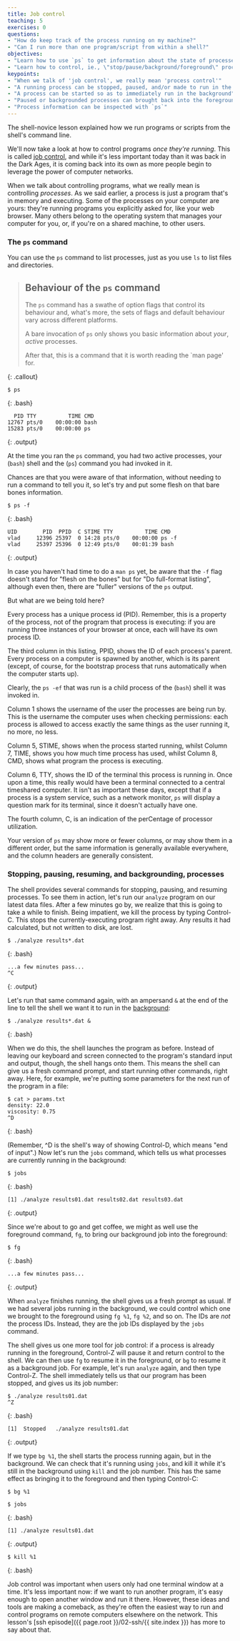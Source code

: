 ```yaml
---
title: Job control
teaching: 5
exercises: 0
questions:
- "How do keep track of the process running on my machine?"
- "Can I run more than one program/script from within a shell?"
objectives:
- "Learn how to use `ps` to get information about the state of processes" 
- "Learn how to control, ie., \"stop/pause/background/foreground\" processes"
keypoints:
- "When we talk of 'job control', we really mean 'process control'"
- "A running process can be stopped, paused, and/or made to run in the background"
- "A process can be started so as to immediately run in the background"
- "Paused or backgrounded processes can brought back into the foreground"
- "Process information can be inspected with `ps`"
---
```


The shell-novice lesson explained how we run programs or scripts from
the shell's command line.

We'll now take a look at how to control programs *once they're running*. This
is called [job control](./reference.html#job-control), and while it's less
important today than it was back in the Dark Ages, it is coming back
into its own as more people begin to leverage the power of computer
networks.

When we talk about controlling programs, what we really mean is
controlling *processes*. As we said earlier, a process is just a program
that's in memory and executing. Some of the processes on your computer
are yours: they're running programs you explicitly asked for, like your
web browser. Many others belong to the operating system that manages
your computer for you, or, if you're on a shared machine, to other
users.

### The `ps` command 

You can use the `ps` command to list processes, just as you use `ls`
to list files and directories.

> ## Behaviour of the `ps` command
>
> The `ps` command has a swathe of option flags that control
> its behaviour and, what's more, the sets of flags and default
> behaviour vary across different platforms.
>
> A bare invocation of `ps` only shows you basic information about
> *your*, *active* processes.
>
> After that, this is a command that it is worth reading the
> `man page' for.
>
{: .callout}

~~~
$ ps
~~~
{: .bash}
~~~
  PID TTY          TIME CMD
12767 pts/0    00:00:00 bash
15283 pts/0    00:00:00 ps
~~~
{: .output}

At the time you ran the `ps` command, you had
two active processes, your  (`bash`) shell and the  (`ps`) command
you had invoked in it.

Chances are that you were aware of that information, without needing
to run a command to tell you it, so let's try and put some flesh on
that bare bones information.

~~~
$ ps -f
~~~
{: .bash}
~~~
UID        PID  PPID  C STIME TTY          TIME CMD
vlad     12396 25397  0 14:28 pts/0    00:00:00 ps -f
vlad     25397 25396  0 12:49 pts/0    00:01:39 bash
~~~
{: .output}

In case you haven't had time to do a `man ps` yet, be aware that
the `-f` flag doesn't stand for "flesh on the bones" but for
"Do full-format listing", although even then, there are "fuller"
versions of the `ps` output.

But what are we being told here?

Every process has a unique process id (PID). Remember, this is a
property of the process, not of the program that process is executing:
if you are running three instances of your browser at once, each will
have its own process ID.

The third column in this listing, PPID, shows the ID of each process's
parent. Every process on a computer is spawned by another, which is its
parent (except, of course, for the bootstrap process that runs
automatically when the computer starts up).

Clearly, the `ps -ef` that was run is a child process of the (`bash`)
shell it was invoked in.

Column 1 shows the username of the user the processes
are being run by. This is the username the computer uses when checking
permissions: each process is allowed to access exactly the same things as
the user running it, no more, no less.

Column 5, STIME, shows when the process started running, whilst Column 7,
TIME, shows you how much time process has used, whilst Column 8,
CMD, shows what program the process is executing.

Column 6, TTY, shows
the ID of the terminal this process is running in. Once upon a time,
this really would have been a terminal connected to a central timeshared
computer. It isn't as important these days, except that if a process is
a system service, such as a network monitor, `ps` will display a
question mark for its terminal, since it doesn't actually have one.

The fourth column, C, is an indication of the perCentage of processor
utilization.

Your version of `ps` may
show more or fewer columns, or may show them in a different order, but
the same information is generally available everywhere, and the column
headers are generally consistent.

### Stopping, pausing, resuming, and backgrounding, processes

The shell provides several commands for stopping, pausing, and resuming
processes. To see them in action, let's run our `analyze` program on our
latest data files. After a few minutes go by, we realize that this is
going to take a while to finish. Being impatient, we kill the process by
typing Control-C. This stops the currently-executing program right away.
Any results it had calculated, but not written to disk, are lost.

~~~
$ ./analyze results*.dat
~~~
{: .bash}
~~~
...a few minutes pass...
^C
~~~
{: .output}

Let's run that same command again, with an ampersand `&` at the end of
the line to tell the shell we want it to run in the
[background](./reference.html#background):

~~~
$ ./analyze results*.dat &
~~~
{: .bash}

When we do this, the shell launches the program as before. Instead of
leaving our keyboard and screen connected to the program's standard
input and output, though, the shell hangs onto them. This means the
shell can give us a fresh command prompt, and start running other
commands, right away. Here, for example, we're putting some parameters
for the next run of the program in a file:

~~~
$ cat > params.txt
density: 22.0
viscosity: 0.75
^D
~~~
{: .bash}

(Remember, \^D is the shell's way of showing Control-D, which means "end
of input".) Now let's run the `jobs` command, which tells us what
processes are currently running in the background:

~~~
$ jobs
~~~
{: .bash}
~~~
[1] ./analyze results01.dat results02.dat results03.dat
~~~
{: .output}

Since we're about to go and get coffee, we might as well use the
foreground command, `fg`, to bring our background job into the
foreground:

~~~
$ fg
~~~
{: .bash}
~~~
...a few minutes pass...
~~~
{: .output}

When `analyze` finishes running, the shell gives us a fresh prompt as
usual. If we had several jobs running in the background, we could
control which one we brought to the foreground using `fg %1`, `fg %2`,
and so on. The IDs are *not* the process IDs. Instead, they are the job
IDs displayed by the `jobs` command.

The shell gives us one more tool for job control: if a process is
already running in the foreground, Control-Z will pause it and return
control to the shell. We can then use `fg` to resume it in the
foreground, or `bg` to resume it as a background job. For example, let's
run `analyze` again, and then type Control-Z. The shell immediately
tells us that our program has been stopped, and gives us its job number:

~~~
$ ./analyze results01.dat
^Z
~~~
{: .bash}
~~~
[1]  Stopped   ./analyze results01.dat
~~~
{: .output}

If we type `bg %1`, the shell starts the process running again, but in
the background. We can check that it's running using `jobs`, and kill it
while it's still in the background using `kill` and the job number. This
has the same effect as bringing it to the foreground and then typing
Control-C:

~~~
$ bg %1

$ jobs
~~~
{: .bash}
~~~
[1] ./analyze results01.dat
~~~
{: .output}
~~~
$ kill %1
~~~
{: .bash}

Job control was important when users only had one terminal window at a
time. It's less important now: if we want to run another program, it's
easy enough to open another window and run it there. However, these
ideas and tools are making a comeback, as they're often the easiest way
to run and control programs on remote computers elsewhere on the
network. This lesson's [ssh episode]({{ page.root }}/02-ssh/{{ site.index }}) has more
to say about that.

